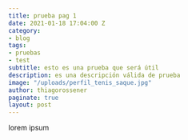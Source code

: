 ```yaml
---
title: prueba pag 1
date: 2021-01-18 17:04:00 Z
category:
- blog
tags:
- pruebas
- test
subtitle: esto es una prueba que será útil
description: es una descripción válida de prueba
image: "/uploads/perfil_tenis_saque.jpg"
author: thiagorossener
paginate: true
layout: post
---
```


lorem ipsum